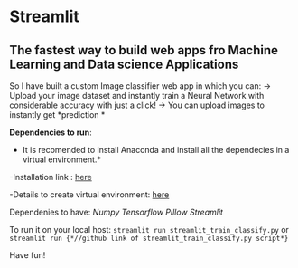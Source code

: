 # Streamlit 
## The fastest way to build web apps fro Machine Learning and Data science Applications

So I have built a custom Image classifier web app in which you can:
-> Upload your image dataset and instantly train a Neural Network  with considerable accuracy with just a click!
-> You can upload images to instantly get *prediction *

**Dependencies to run**:
* It is recomended to install Anaconda and install all the dependecies in a virtual environment.*  

-Installation link : [here](https://docs.anaconda.com/anaconda/install/)

-Details to create virtual environment: [here](https://docs.conda.io/projects/conda/en/latest/user-guide/tasks/manage-environments.html)

Dependenies to have:
*Numpy*
*Tensorflow*
*Pillow*
*Streamlit*

To run it on your local host:
 `streamlit run streamlit_train_classify.py`
or
 `streamlit run {*//github link of streamlit_train_classify.py script*}`

Have fun!
